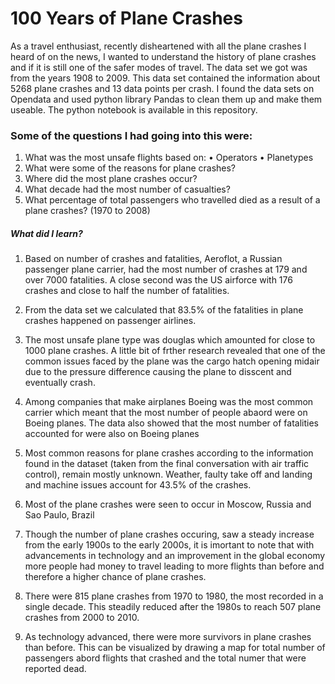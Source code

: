 # 100 Years of Plane Crashes
As a travel enthusiast, recently disheartened with all the plane crashes I heard of on the news, I wanted to understand the history of plane crashes and if it is still one of the safer modes of travel.
The data set we got was from the years 1908 to 2009. This data set contained the information about 5268 plane crashes and 13 data points per crash.
I found the data sets on Opendata and used python library Pandas to clean them up and make them useable. The python notebook is available in this repository.

### Some of the questions I had going into this were:
1. What was the most unsafe flights based on: 
  • Operators
  • Planetypes
2. What were some of the reasons for plane crashes?
3. Where did the most plane crashes occur?
4. What decade had the most number of casualties?
5. What percentage of total passengers who travelled died as a result of a plane crashes? (1970 to 2008)

##### What did I learn?
1. Based on number of crashes and fatalities, Aeroflot, a Russian passenger plane carrier, had the most number of crashes at 179 and over 7000 fatalities. A close second was the US airforce with 176 crashes and close to half the number of fatalities.

2. From the data set we calculated that 83.5% of the fatalities in plane crashes happened on passenger airlines.

3. The most unsafe plane type was douglas which amounted for close to 1000 plane crashes. A little bit of frther research revealed that one of the common issues faced by the plane was the cargo hatch opening midair due to the pressure difference causing the plane to disscent and eventually crash.

4. Among companies that make airplanes Boeing was the most common carrier which meant that the most number of people abaord were on Boeing planes. The data also showed that the most number of fatalities accounted for were also on Boeing planes 

5. Most common reasons for plane crashes according to the information found in the dataset (taken from the final conversation with air traffic control), remain mostly unknown. Weather, faulty take off and landing and machine issues account for 43.5% of the crashes.

6. Most of the plane crashes were seen to occur in Moscow, Russia and Sao Paulo, Brazil

7. Though the number of plane crashes occuring, saw a steady increase from the early 1900s to the early 2000s, it is imortant to note that with advancements in technology and an improvement in the global economy more people had money to travel leading to more flights than before and therefore a higher chance of plane crashes. 

8. There were 815 plane crashes from 1970 to 1980, the most recorded in a single decade. This steadily reduced after the 1980s to reach 507 plane crashes from 2000 to 2010.

9. As technology advanced, there were more survivors in plane crashes than before. This can be visualized by drawing a map for total number of passengers abord flights that crashed and the total numer that were reported dead.
